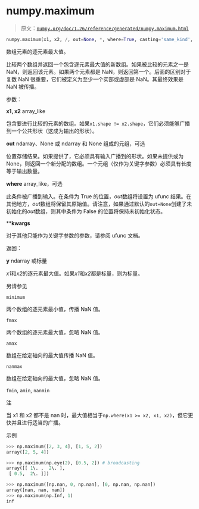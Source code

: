 # numpy.maximum

> 原文：[`numpy.org/doc/1.26/reference/generated/numpy.maximum.html`](https://numpy.org/doc/1.26/reference/generated/numpy.maximum.html)

```py
numpy.maximum(x1, x2, /, out=None, *, where=True, casting='same_kind', order='K', dtype=None, subok=True[, signature, extobj]) = <ufunc 'maximum'>
```

数组元素的逐元素最大值。

比较两个数组并返回一个包含逐元素最大值的新数组。如果被比较的元素之一是 NaN，则返回该元素。如果两个元素都是 NaN，则返回第一个。后面的区别对于复数 NaN 很重要，它们被定义为至少一个实部或虚部是 NaN。其最终效果是 NaN 被传播。

参数：

**x1, x2** array_like

包含要进行比较的元素的数组。如果`x1.shape != x2.shape`，它们必须能够广播到一个公共形状（这成为输出的形状）。

**out** ndarray、None 或 ndarray 和 None 组成的元组，可选

位置存储结果。如果提供了，它必须具有输入广播到的形状。如果未提供或为 None，则返回一个新分配的数组。一个元组（仅作为关键字参数）必须具有长度等于输出数量。

**where** array_like，可选

此条件被广播到输入。在条件为 True 的位置，*out*数组将设置为 ufunc 结果。在其他地方，*out*数组将保留其原始值。请注意，如果通过默认的`out=None`创建了未初始化的*out*数组，则其中条件为 False 的位置将保持未初始化状态。

****kwargs**

对于其他只能作为关键字参数的参数，请参阅 ufunc 文档。

返回：

**y** ndarray 或标量

*x1*和*x2*的逐元素最大值。如果*x1*和*x2*都是标量，则为标量。

另请参见

`minimum`

两个数组的逐元素最小值，传播 NaN 值。

`fmax`

两个数组的逐元素最大值，忽略 NaN 值。

`amax`

数组在给定轴向的最大值传播 NaN 值。

`nanmax`

数组在给定轴向的最大值，忽略 NaN 值。

`fmin`, `amin`, `nanmin`

注

当 x1 和 x2 都不是 nan 时，最大值相当于`np.where(x1 >= x2, x1, x2)`，但它更快并且进行适当的广播。

示例

```py
>>> np.maximum([2, 3, 4], [1, 5, 2])
array([2, 5, 4]) 
```

```py
>>> np.maximum(np.eye(2), [0.5, 2]) # broadcasting
array([[ 1\. ,  2\. ],
 [ 0.5,  2\. ]]) 
```

```py
>>> np.maximum([np.nan, 0, np.nan], [0, np.nan, np.nan])
array([nan, nan, nan])
>>> np.maximum(np.Inf, 1)
inf 
```
